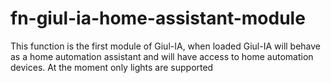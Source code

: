 # fn-giul-ia-home-assistant-module

This function is the first module of Giul-IA, when loaded Giul-IA will behave as a home automation assistant and will have access to home automation devices. At the moment only lights are supported
